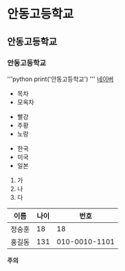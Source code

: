 # 안동고등학교
## 안동고등학교
### 안동고등학교

'''python
print('안동고등학교')
'''
[네이버](www.naver.com)

* 목차
* 모옥차

+ 빨강
 + 주황
  + 노랑
- 한국
 - 미국
  - 일본

1. 가
2. 나
3. 다

이름|나이|번호
---|---|---|
정숭훈|18|18|
홍길동|131|010-0010-1101

**주의**
